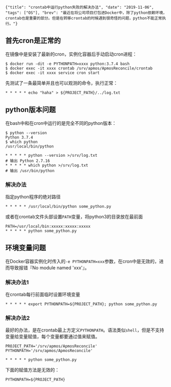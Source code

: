 ```lw-blog-meta
{"title": "crontab中运行python失败的解决办法", "date": "2019-11-06", "tags": ["OS"], "brev": "最近在将公司项目打包进Docker中，除了python依赖环境，crontab也是重要的部分。但是在转移crontab的时候遇到很奇怪的问题，python不能正常执行。"}
```

## 首先cron是正常的

在镜像中是安装了最新的cron，实例化容器后手动启动cron进程：

```shell-session
$ docker run -dit -e PYTHONPATH=xxxx python:3.7.4 bash
$ docker exec -it xxxx crontab /srv/apmos/ApmosReconcile/crontab
$ docker exec -it xxxx service cron start
```

先测试了一条最简单并且也可以观测的命令，执行正常：

```text
* * * * * echo "haha" > ${PROJECT_PATH}/../log.txt
```

## python版本问题

在bash中和在cron中运行的是完全不同的python版本：

```shell-session
$ python --version
Python 3.7.4
$ which python
/usr/local/bin/python
```

```text
* * * * * python --version >/srv/log.txt
# 输出 Python 2.7.16
* * * * * which python >/srv/log.txt
# 输出 /usr/bin/python
```

### 解决办法

指定python程序的绝对路径

```text
* * * * * /usr/local/bin/python some_python.py
```

或者在crontab文件头部设置`PATH`变量，将python3的目录放在最前面

```text
PATH=/usr/local/bin:xxxxx:xxxxx:xxxxx
* * * * * python some_python.py
```

## 环境变量问题

在Docker容器实例化时传入的`-e PYTHONPATH=xxx`参数，在cron中是无效的，进而导致报错『No module named 'xxx'』。

### 解决办法1

在crontab每行前面临时设置环境变量

```text
* * * * * export PYTHONPATH=${PROJECT_PATH}; python some_python.py
```

### 解决办法2

最好的办法，是在crontab最上方定义`PYTHONPATH`。语法类似`shell`，但是不支持变量给变量赋值，每个变量都要通过值来赋值。

```text
PROJECT_PATH='/srv/apmos/ApmosReconcile'
PYTHONPATH='/srv/apmos/ApmosReconcile'

* * * * * python some_python.py
```

下面的赋值方法是无效的：

```text
PYTHONPATH=${PROJECT_PATH}
```
